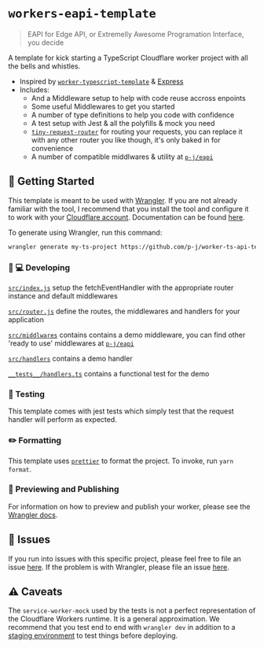 # `workers-eapi-template`

> EAPI for Edge API, or Extremelly Awesome Programation Interface, you decide

A template for kick starting a TypeScript Cloudflare worker project with all the bells and whistles.

- Inspired by [`worker-typescript-template`](https://github.com/cloudflare/worker-typescript-template) & [Express](https://expressjs.com/)
- Includes:
  - And a Middleware setup to help with code reuse accross enpoints
  - Some useful Middlewares to get you started
  - A number of type definitions to help you code with confidence
  - A test setup with Jest & all the polyfills & mock you need
  - [`tiny-request-router`](https://github.com/berstend/tiny-request-router) for routing your requests, you can replace it with any other router you like though, it's only baked in for convenience
  - A number of compatible middlwares & utility at [`p-j/eapi`](https://github.com/p-j/eapi)

## 🔋 Getting Started

This template is meant to be used with [Wrangler](https://github.com/cloudflare/wrangler). If you are not already familiar with the tool, I recommend that you install the tool and configure it to work with your [Cloudflare account](https://dash.cloudflare.com). Documentation can be found [here](https://developers.cloudflare.com/workers/tooling/wrangler/).

To generate using Wrangler, run this command:

```bash
wrangler generate my-ts-project https://github.com/p-j/worker-ts-api-template
```

### 👩 💻 Developing

[`src/index.js`](./src/index.ts) setup the fetchEventHandler with the appropriate router instance and default middlewares

[`src/router.js`](./src/router.ts) define the routes, the middlewares and handlers for your application

[`src/middlwares`](./src/middlwares) contains contains a demo middleware, you can find other 'ready to use' middlewares at [`p-j/eapi`](https://github.com/p-j/eapi)

[`src/handlers`](./src/handlers) contains a demo handler

[`__tests__/handlers.ts`](./__tests__/handlers.ts) contains a functional test for the demo

### 🧪 Testing

This template comes with jest tests which simply test that the request handler will perform as expected.

### ✏️ Formatting

This template uses [`prettier`](https://prettier.io/) to format the project. To invoke, run `yarn format`.

### 👀 Previewing and Publishing

For information on how to preview and publish your worker, please see the [Wrangler docs](https://developers.cloudflare.com/workers/tooling/wrangler/commands/#publish).

## 🤢 Issues

If you run into issues with this specific project, please feel free to file an issue [here](https://github.com/cloudflare/workers-typescript-template/issues). If the problem is with Wrangler, please file an issue [here](https://github.com/cloudflare/wrangler/issues).

## ⚠️ Caveats

The `service-worker-mock` used by the tests is not a perfect representation of the Cloudflare Workers runtime. It is a general approximation. We recommend that you test end to end with `wrangler dev` in addition to a [staging environment](https://developers.cloudflare.com/workers/tooling/wrangler/configuration/environments/) to test things before deploying.
